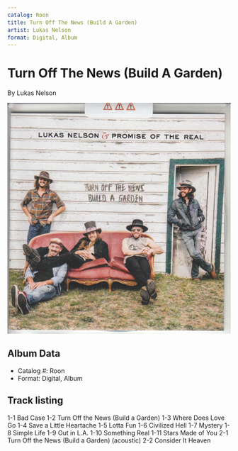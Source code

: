 ```yaml
---
catalog: Roon
title: Turn Off The News (Build A Garden)
artist: Lukas Nelson
format: Digital, Album
---
```


# Turn Off The News (Build A Garden)

By Lukas Nelson

![](../../assets/albumcovers/Lukas_Nelson-Turn_Off_The_News_Build_A_Garden.png)

## Album Data

- Catalog #: Roon
- Format: Digital, Album


## Track listing


1-1 Bad Case
1-2 Turn Off the News (Build a Garden)
1-3 Where Does Love Go
1-4 Save a Little Heartache
1-5 Lotta Fun
1-6 Civilized Hell
1-7 Mystery
1-8 Simple Life
1-9 Out in L.A.
1-10 Something Real
1-11 Stars Made of You
2-1 Turn Off the News (Build a Garden) (acoustic)
2-2 Consider It Heaven

